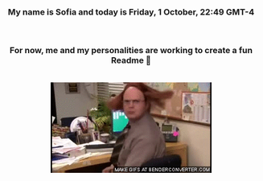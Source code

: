 


<div align="center">
<h3 >My name is Sofia and today is Friday, 1 October, 22:49 GMT-4</h3><br>
<h3 >For now, me and my personalities are working to create a fun Readme 👋
</h3><br>
<img src='img/dwight.gif' alt='working...'/>
</div>
